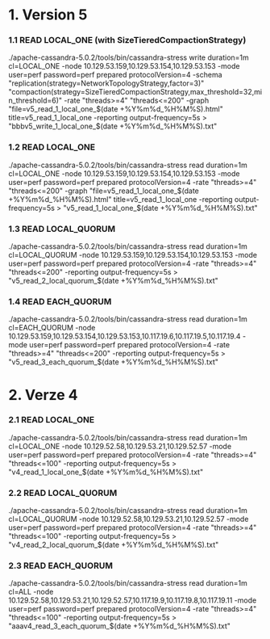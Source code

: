 
# 1. Version 5

### 1.1 READ LOCAL_ONE (with SizeTieredCompactionStrategy)
./apache-cassandra-5.0.2/tools/bin/cassandra-stress write duration=1m cl=LOCAL_ONE 
-node 10.129.53.159,10.129.53.154,10.129.53.153 
-mode user=perf password=perf prepared protocolVersion=4 
-schema "replication(strategy=NetworkTopologyStrategy,factor=3)" "compaction(strategy=SizeTieredCompactionStrategy,max_threshold=32,min_threshold=6)" 
-rate "threads>=4" "threads<=200"
-graph "file=v5_read_1_local_one_$(date +%Y%m%d_%H%M%S).html" title=v5_read_1_local_one
-reporting output-frequency=5s > "bbbv5_write_1_local_one_$(date +%Y%m%d_%H%M%S).txt"

### 1.2 READ LOCAL_ONE
./apache-cassandra-5.0.2/tools/bin/cassandra-stress read duration=1m cl=LOCAL_ONE
-node 10.129.53.159,10.129.53.154,10.129.53.153 
-mode user=perf password=perf prepared protocolVersion=4 
-rate "threads>=4" "threads<=200"
-graph "file=v5_read_1_local_one_$(date +%Y%m%d_%H%M%S).html" title=v5_read_1_local_one
-reporting output-frequency=5s > "v5_read_1_local_one_$(date +%Y%m%d_%H%M%S).txt"

### 1.3 READ LOCAL_QUORUM
./apache-cassandra-5.0.2/tools/bin/cassandra-stress read duration=1m cl=LOCAL_QUORUM 
-node 10.129.53.159,10.129.53.154,10.129.53.153 
-mode user=perf password=perf prepared protocolVersion=4 
-rate "threads>=4" "threads<=200" 
-reporting output-frequency=5s > "v5_read_2_local_quorum_$(date +%Y%m%d_%H%M%S).txt"

### 1.4 READ EACH_QUORUM
./apache-cassandra-5.0.2/tools/bin/cassandra-stress read duration=1m cl=EACH_QUORUM 
-node 10.129.53.159,10.129.53.154,10.129.53.153,10.117.19.6,10.117.19.5,10.117.19.4 
-mode user=perf password=perf prepared protocolVersion=4 
-rate "threads>=4" "threads<=200" 
-reporting output-frequency=5s > "v5_read_3_each_quorum_$(date +%Y%m%d_%H%M%S).txt"

 
# 2. Verze 4

### 2.1 READ LOCAL_ONE
./apache-cassandra-5.0.2/tools/bin/cassandra-stress read duration=1m cl=LOCAL_ONE 
-node 10.129.52.58,10.129.53.21,10.129.52.57 
-mode user=perf password=perf prepared protocolVersion=4 
-rate "threads>=4" "threads<=100" 
-reporting output-frequency=5s > "v4_read_1_local_one_$(date +%Y%m%d_%H%M%S).txt"

### 2.2 READ LOCAL_QUORUM
./apache-cassandra-5.0.2/tools/bin/cassandra-stress read duration=1m cl=LOCAL_QUORUM 
-node 10.129.52.58,10.129.53.21,10.129.52.57 
-mode user=perf password=perf prepared protocolVersion=4 
-rate "threads>=4" "threads<=100" 
-reporting output-frequency=5s > "v4_read_2_local_quorum_$(date +%Y%m%d_%H%M%S).txt"

### 2.3 READ EACH_QUORUM
./apache-cassandra-5.0.2/tools/bin/cassandra-stress read duration=1m cl=ALL 
-node 10.129.52.58,10.129.53.21,10.129.52.57,10.117.19.9,10.117.19.8,10.117.19.11 
-mode user=perf password=perf prepared protocolVersion=4 
-rate "threads>=4" "threads<=100" 
-reporting output-frequency=5s > "aaav4_read_3_each_quorum_$(date +%Y%m%d_%H%M%S).txt"

